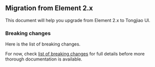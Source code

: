 ## Migration from Element 2.x

This document will help you upgrade from Element 2.x to Tongjiao UI.

### Breaking changes

Here is the list of breaking changes.

For now, check [list of breaking changes](https://github.com/element-plus/element-plus/issues/162) for full details before more thorough documentation is available.
